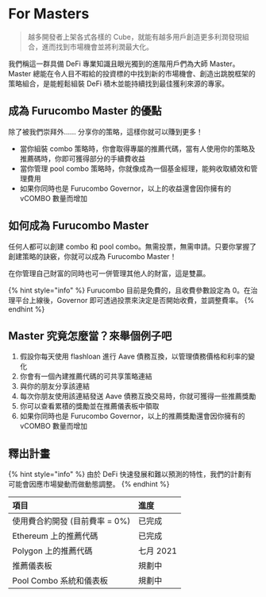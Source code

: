 # For Masters

> 越多開發者上架各式各樣的 Cube，就能有越多用戶創造更多利潤發現組合，進而找到市場機會並將利潤最大化。

我們稱這一群具備 DeFi 專業知識且眼光獨到的進階用戶們為大師 Master。Master 總能在令人目不暇給的投資標的中找到新的市場機會、創造出跳脫框架的策略組合，是能輕鬆組裝 DeFi 積木並能持續找到最佳獲利來源的專家。

## 成為 Furucombo Master 的優點

除了被我們崇拜外...... 分享你的策略，這樣你就可以賺到更多！

* 當你組裝 combo 策略時，你會取得專屬的推薦代碼，當有人使用你的策略及推薦碼時，你即可獲得部分的手續費收益
* 當你管理 pool combo 策略時，你就像成為一個基金經理，能夠收取績效和管理費用
* 如果你同時也是 Furucombo Governor，以上的收益還會因你擁有的 vCOMBO 數量而增加

## 如何成為 Furucombo Master

任何人都可以創建 combo 和 pool combo。無需投票，無需申請。只要你掌握了創建策略的訣竅，你就可以成為 Furucombo Master！

在你管理自己財富的同時也可一併管理其他人的財富，這是雙贏。

{% hint style="info" %}
Furucombo 目前是免費的，且收費參數設定為 0。在治理平台上線後，Governor 即可透過投票來決定是否開始收費，並調整費率。
{% endhint %}

## Master 究竟怎麼當？來舉個例子吧

1. 假設你每天使用 flashloan 進行 Aave 債務互換，以管理債務價格和利率的變化
2. 你會有一個內建推薦代碼的可共享策略連結
3. 與你的朋友分享該連結
4. 每次你朋友使用該連結發送 Aave 債務互換交易時，你就可獲得一些推薦獎勵
5. 你可以查看累積的獎勵並在推薦儀表板中領取
6. 如果你同時也是 Furucombo Governor，以上的推薦獎勵還會因你擁有的 vCOMBO 數量而增加

## 釋出計畫

{% hint style="info" %}
由於 DeFi 快速發展和難以預測的特性，我們的計劃有可能會因應市場變動而做動態調整。
{% endhint %}

| 項目 | 進度 |
| :--- | :--- |
| 使用費合約開發 \(目前費率 = 0%\) | 已完成 |
| Ethereum 上的推薦代碼 | 已完成 |
| Polygon 上的推薦代碼 | 七月 2021 |
| 推薦儀表板 | 規劃中 |
| Pool Combo 系統和儀表板 | 規劃中 |

